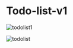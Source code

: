 # Todo-list-v1


![todolist1](https://user-images.githubusercontent.com/71706634/149730516-3e9dd031-5691-47bf-ac55-fd97155f9d21.png)

![todolist](https://user-images.githubusercontent.com/71706634/149730519-efb36475-98a3-4426-b9f7-3d53592785f1.png)
